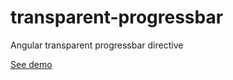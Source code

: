 # transparent-progressbar
Angular transparent progressbar directive

[See demo](http://rawgit.com/crip-angular/transparent-progressbar/master/demo/index.html)
